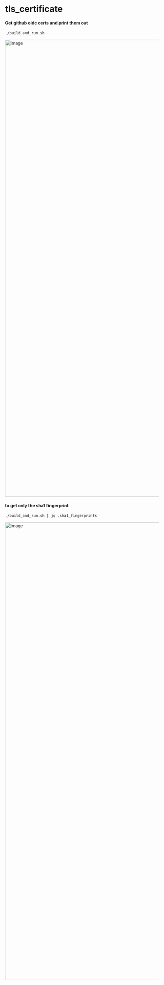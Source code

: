 # tls_certificate

#### Get github oidc certs and print them out

```bash
./build_and_run.sh
```

<img width="1495" alt="image" src="https://github.com/burib/tls_certificate/assets/956227/3e89e5d3-904c-4c89-a0af-a1ccd0112180">

#### to get only the sha1 fingerprint

```bash
./build_and_run.sh | jq .sha1_fingerprints  
```
<img width="1497" alt="image" src="https://github.com/burib/tls_certificate/assets/956227/25072513-cc6d-49b2-89ae-d7a1740bb2e6">
